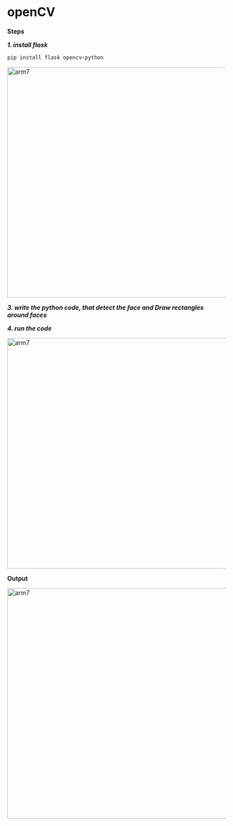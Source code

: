 # openCV

**Steps**

***1. install flask***

```ruby
pip install flask opencv-python
```

<img width="531" alt="arm7" src="https://github.com/user-attachments/assets/1c0df804-222e-4a78-a4ec-da7c3381806f">

***3. write the python code, that detect the face and Draw rectangles around faces***

***4. run the code***

<img width="531" alt="arm7" src="https://github.com/user-attachments/assets/3fb3f6c1-8740-4935-b969-64918f30c2e8">

**Output**

<img width="531" alt="arm7" src="https://github.com/user-attachments/assets/2641dae6-bd4e-4daf-8f84-99fbfa386eb5">
